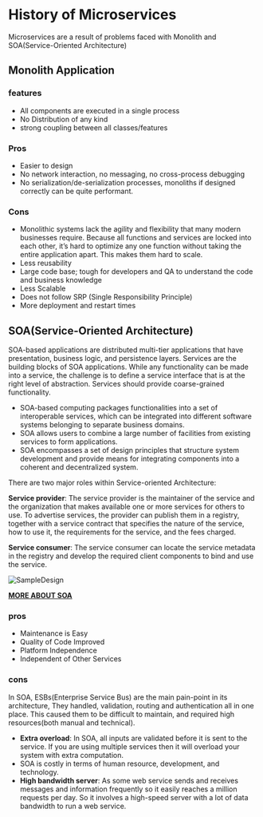 # History of Microservices

Microservices are a result of problems faced with Monolith and SOA(Service-Oriented Architecture)

## Monolith Application

### features

- All components are executed in a single process
- No Distribution of any kind
- strong coupling between all classes/features

### Pros

- Easier to design
- No network interaction, no messaging, no cross-process debugging
- No serialization/de-serialization processes, monoliths if designed correctly can be quite performant.

### Cons

- Monolithic systems lack the agility and flexibility that many modern businesses require. Because all functions and services are locked into each other, it’s hard to optimize any one function without taking the entire application apart. This makes them hard to scale.
- Less reusability
- Large code base; tough for developers and QA to understand the code and business knowledge
- Less Scalable
- Does not follow SRP (Single Responsibility Principle)
- More deployment and restart times
  
## SOA(Service-Oriented Architecture)

SOA-based applications are distributed multi-tier applications that have presentation, business logic, and persistence layers. Services are the building blocks of SOA applications. While any functionality can be made into a service, the challenge is to define a service interface that is at the right level of abstraction. Services should provide coarse-grained functionality.

- SOA-based computing packages functionalities into a set of interoperable services, which can be integrated into different software systems belonging to separate business domains.
- SOA allows users to combine a large number of facilities from existing services to form applications.
- SOA encompasses a set of design principles that structure system development and provide means for integrating components into a coherent and decentralized system.

There are two major roles within Service-oriented Architecture:

**Service provider**: The service provider is the maintainer of the service and the organization that makes available one or more services for others to use. To advertise services, the provider can publish them in a registry, together with a service contract that specifies the nature of the service, how to use it, the requirements for the service, and the fees charged.

**Service consumer**: The service consumer can locate the service metadata in the registry and develop the required client components to bind and use the service.

![SampleDesign](https://miro.medium.com/max/710/1*AmQGD2rxKvKBknYw9dJDCw.png)

[**MORE ABOUT SOA**](https://www.geeksforgeeks.org/service-oriented-architecture/)

### pros

- Maintenance is Easy
- Quality of Code Improved
- Platform Independence
- Independent of Other Services
  
### cons

In SOA, ESBs(Enterprise Service Bus) are the main pain-point in its architecture, They handled, validation, routing and authentication all in one place. This caused them to be difficult to maintain, and required high resources(both manual and technical).

- **Extra overload**: In SOA, all inputs are validated before it is sent to the service. If you are using multiple services then it will overload your system with extra computation.
- SOA is costly in terms of human resource, development, and technology.
- **High bandwidth server**: As some web service sends and receives messages and information frequently so it easily reaches a million requests per day. So it involves a high-speed server with a lot of data bandwidth to run a web service.
